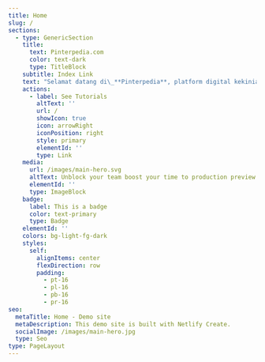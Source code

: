 ```yaml
---
title: Home
slug: /
sections:
  - type: GenericSection
    title:
      text: Pinterpedia.com
      color: text-dark
      type: TitleBlock
    subtitle: Index Link
    text: "Selamat datang di\_**Pinterpedia**, platform digital kekinian yang didedikasikan untuk berbagi informasi ensiklopedia, sejarah, budaya, pengetahuan, gaya hidup, hiburan, teknologi, dan inspirasi sehari-hari. Kami hadir untuk menyajikan konten yang ringan namun berbobot, memberikan wawasan baru, dan menginspirasi pembaca dalam berbagai aspek kehidupan.\n"
    actions:
      - label: See Tutorials
        altText: ''
        url: /
        showIcon: true
        icon: arrowRight
        iconPosition: right
        style: primary
        elementId: ''
        type: Link
    media:
      url: /images/main-hero.svg
      altText: Unblock your team boost your time to production preview
      elementId: ''
      type: ImageBlock
    badge:
      label: This is a badge
      color: text-primary
      type: Badge
    elementId: ''
    colors: bg-light-fg-dark
    styles:
      self:
        alignItems: center
        flexDirection: row
        padding:
          - pt-16
          - pl-16
          - pb-16
          - pr-16
seo:
  metaTitle: Home - Demo site
  metaDescription: This demo site is built with Netlify Create.
  socialImage: /images/main-hero.jpg
  type: Seo
type: PageLayout
---
```

